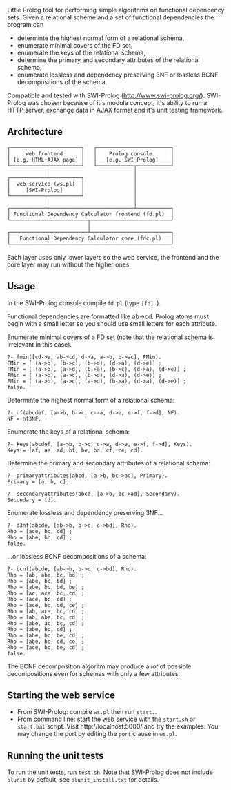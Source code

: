Little Prolog tool for performing simple algorithms on functional dependency sets.
Given a relational scheme and a set of functional dependencies the program can
 - determinte the highest normal form of a relational schema,
 - enumerate minimal covers of the FD set,
 - enumerate the keys of the relational schema,
 - determine the primary and secondary attributes of the relational schema,
 - enumerate lossless and dependency preserving 3NF or lossless BCNF decompositions of the schema.
 
Compatible and tested with SWI-Prolog (http://www.swi-prolog.org/). SWI-Prolog was chosen because of it's module concept, it's ability to run a HTTP server, exchange data in AJAX format and it's unit testing framework.

Architecture
------------
```
┌───────────────────────┐   ┌────────────────────────┐
│     web frontend      │   │    Prolog console      │
│ [e.g. HTML+AJAX page] │   │   [e.g. SWI─Prolog]    │
└───────────┬───────────┘   └────────────┬───────────┘
            │                            │            
┌───────────┴───────────┐                │            
│  web service (ws.pl)  │                │            
│     [SWI-Prolog]      │                │            
└───────────┬───────────┘                │            
            │                            │            
┌───────────┴────────────────────────────┴───────────┐
│ Functional Dependency Calculator frontend (fd.pl)  │
└─────────────────────────┬──────────────────────────┘
                          │                           
┌─────────────────────────┴──────────────────────────┐
│   Functional Dependency Calculator core (fdc.pl)   │
└────────────────────────────────────────────────────┘
```

Each layer uses only lower layers so the web service, the frontend and the core layer may run without the higher ones.

Usage
-----
In the SWI-Prolog console compile ```fd.pl``` (type ```[fd].```).

Functional dependencies are formatted like ab->cd. Prolog atoms must begin with a small letter so you should use small letters for each attribute.

Enumerate minimal covers of a FD set (note that the relational schema is irrelevant in this case).
```
?- fmin([cd->e, ab->cd, d->a, a->b, b->ac], FMin).
FMin = [ (a->b), (b->c), (b->d), (d->a), (d->e)] ;
FMin = [ (a->b), (a->d), (b->a), (b->c), (d->a), (d->e)] ;
FMin = [ (a->b), (a->c), (b->d), (d->a), (d->e)] ;
FMin = [ (a->b), (a->c), (a->d), (b->a), (d->a), (d->e)] ;
false.
```

Determinte the highest normal form of a relational schema:
```
?- nf(abcdef, [a->b, b->c, c->a, d->e, e->f, f->d], NF).
NF = nf3NF.
```
Enumerate the keys of a relational schema:
```
?- keys(abcdef, [a->b, b->c, c->a, d->e, e->f, f->d], Keys).
Keys = [af, ae, ad, bf, be, bd, cf, ce, cd].
```

Determine the primary and secondary attributes of a relational schema:
```
?- primaryattributes(abcd, [a->b, bc->ad], Primary).
Primary = [a, b, c].

?- secondaryattributes(abcd, [a->b, bc->ad], Secondary).
Secondary = [d].
```

Enumerate lossless and dependency preserving 3NF...
```
?- d3nf(abcde, [ab->b, b->c, c->bd], Rho).
Rho = [ace, bc, cd] ;
Rho = [abe, bc, cd] ;
false.
```

...or lossless BCNF decompositions of a schema:
```
?- bcnf(abcde, [ab->b, b->c, c->bd], Rho).
Rho = [ab, abe, bc, bd] ;
Rho = [abe, bc, bd] ;
Rho = [abe, bc, bd, be] ;
Rho = [ac, ace, bc, cd] ;
Rho = [ace, bc, cd] ;
Rho = [ace, bc, cd, ce] ;
Rho = [ab, ace, bc, cd] ;
Rho = [ab, abe, bc, cd] ;
Rho = [abe, ac, bc, cd] ;
Rho = [abe, bc, cd] ;
Rho = [abe, bc, be, cd] ;
Rho = [abe, bc, cd, ce] ;
Rho = [ace, bc, be, cd] ;
false.
```
The BCNF decomposition algoritm may produce a _lot_ of possible decompositions even for schemas with only a few attributes.

Starting the web service
------------------------
 - From SWI-Prolog: compile ```ws.pl``` then run ```start.```.
 - From command line: start the web service with the ```start.sh``` or ```start.bat``` script. Visit http://localhost:5000/ and try the examples. You may change the port by editing the ```port``` clause in ```ws.pl```.

Running the unit tests
----------------------
To run the unit tests, run ```test.sh```. Note that SWI-Prolog does not include ```plunit``` by default, see ```plunit_install.txt``` for details.

